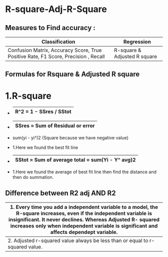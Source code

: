 # R-square-Adj-R-Square
## Measures to Find accuracy :
| Classification | Regression |
|---------------|-------------|
|Confusion Matrix, Accuracy Score, True Positive Rate, F1 Score, Precision , Recall| R-square &  Adjusted R square |

## Formulas for Rsquare &  Adjusted R square
# 1.R-square
* | R^2 = 1 - SSres / SStot |
  |-------------------------|
 
- |SSres = Sum of Residual or error|
  |---------------------------------|
- sum(yi - yi^)2 (Square because we have negative value)
  


* 1.Here we found the best fit line

- | SStot = Sum of average total = sum(Yi - Y^ avg)2 |
  |---------------------------------------------------|

- 1.Here we found the average of best fit line then find the distance and then do summation.

## Difference between R2 adj AND R2

| 1. Every time you add a independent variable to a model, the R-square increases, even if the independent variable is insignificant. It never declines. Whereas Adjusted R- squared increases only when independent variable is significant and affects dependept variable. |
|---------------------------------------------------------------------------------------------------------------------------------------------|
| 2. Adjusted r-squared value always be less than or equal to r-squared value. |
 

